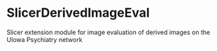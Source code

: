 SlicerDerivedImageEval
======================

Slicer extension module for image evaluation of derived images on the UIowa Psychiatry network